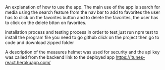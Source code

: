  
 An explanation of how to use the app.
 The main use of the app is search for media using the search feature from the nav  bar
 to add to favorites the user has to click on the favorites button and to delete the favorites, the user has to  click on the delete btton on favorites.


 installation process and testing process
in order to test just run npm test
to  install the program file  you need to go github click on the project then go to code and download zipped folder 

 A description of the measures
 helmet was used for security and the api key was called from the backend
 link to the deployed app
 https://itunes-react.herokuapp.com/
